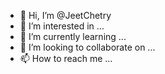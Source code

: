 - 👋 Hi, I’m @JeetChetry
- 👀 I’m interested in ...
- 🌱 I’m currently learning ...
- 💞️ I’m looking to collaborate on ...
- 📫 How to reach me ...

<!---
JeetChetry/JeetChetry is a ✨ special ✨ repository because its `README.md` (this file) appears on your GitHub profile.
You can click the Preview link to take a look at your changes.
--->
